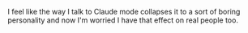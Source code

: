 I feel like the way I talk to Claude mode collapses it to a sort of boring personality and now I'm worried I have that effect on real people too.

